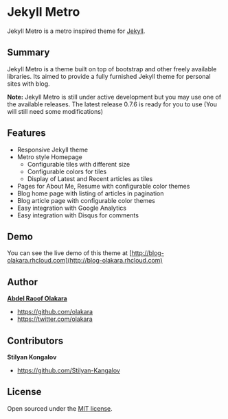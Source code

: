 # Jekyll Metro

Jekyll Metro is a metro inspired theme for [Jekyll](http://jekyllrb.com).

## Summary

Jekyll Metro is a theme built on top of bootstrap and other freely available libraries. Its aimed to provide a fully furnished Jekyll theme for personal sites with blog.

**Note:** Jekyll Metro is still under active development but you may use one of the available releases. The latest release 0.7.6 is ready for you to use (You will still need some modifications)

## Features

- Responsive Jekyll theme
- Metro style Homepage
  - Configurable tiles with different size
  - Configurable colors for tiles
  - Display of Latest and Recent articles as tiles
- Pages for About Me, Resume with configurable color themes
- Blog home page with listing of articles in pagination
- Blog article page with configurable color themes
- Easy integration with Google Analytics
- Easy integration with Disqus for comments

## Demo

You can see the live demo of this theme at [http://blog-olakara.rhcloud.com](http://blog-olakara.rhcloud.com)

## Author

**[Abdel Raoof Olakara](http://abdelraoof.com)**
- <https://github.com/olakara>
- <https://twitter.com/olakara>

## Contributors

**Stilyan Kongalov**
- <https://github.com/Stilyan-Kangalov>

## License

Open sourced under the [MIT license](LICENSE.md).